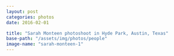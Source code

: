 ```yaml
---
layout: post
categories: photos
date: 2016-02-01

title: "Sarah Monteen photoshoot in Hyde Park, Austin, Texas"
base-path: "/assets/img/photos/people"
image-name: "sarah-monteen-1"
---
```

